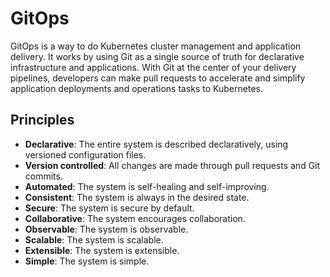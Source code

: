 # GitOps

GitOps is a way to do Kubernetes cluster management and application delivery. It works by using Git as a single source of truth for declarative infrastructure and applications. With Git at the center of your delivery pipelines, developers can make pull requests to accelerate and simplify application deployments and operations tasks to Kubernetes.

## Principles

- **Declarative**: The entire system is described declaratively, using versioned configuration files.
- **Version controlled**: All changes are made through pull requests and Git commits.
- **Automated**: The system is self-healing and self-improving.
- **Consistent**: The system is always in the desired state.
- **Secure**: The system is secure by default.
- **Collaborative**: The system encourages collaboration.
- **Observable**: The system is observable.
- **Scalable**: The system is scalable.
- **Extensible**: The system is extensible.
- **Simple**: The system is simple.